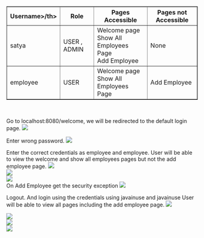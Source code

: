 <table border="1">
	<tr>
		<th>Username>/th>
		<th>Role</th>
		<th>Pages Accessible</th>
		<th>Pages not Accessible</th>
	</tr>
	<tr>
		<td>satya</td>
		<td>USER , ADMIN</td>
		<td>Welcome page<br/> Show All Employees Page<br/>  Add Employee</td>
		<td> None</td>
	</tr>
	<tr>
		<td>employee</td>
		<td>USER </td>
		<td>Welcome page<br/> Show All Employees Page</td>
		<td> Add Employee</td>
	</tr>
</table>
				 

<br/>


Go to localhost:8080/welcome, we will be redirected to the default login page. 
<img src="https://www.javainuse.com/boot-35_1.jpg"/>
<br/>

Enter wrong password. 
<img src="https://www.javainuse.com/boot-35_11.jpg"/>
<br/>

Enter the correct credentials as employee and employee. User will be able to view the welcome and show all employees pages but not the add employee page. 
<img src="https://www.javainuse.com/boot-35_2.jpg"/>
<br/>
<img src="https://www.javainuse.com/boot-35_3.jpg"/>
<br/>
<img src="https://www.javainuse.com/boot-35_4.jpg"/>
<br/>
On Add Employee get the security exception 
<img src="https://www.javainuse.com/boot-35_5.jpg"/>
<br/>


Logout. And login using the credentials using javainuse and javainuse User will be able to view all pages including the add employee page. 
<img src="https://www.javainuse.com/boot-35_12.jpg"/>
<br/>

<img src="https://www.javainuse.com/boot-35_7.jpg"/>
<br/>

<img src="https://www.javainuse.com/boot-35_8.jpg"/>
<br/>

<img src="https://www.javainuse.com/boot-35_9.jpg"/>
<br/>
